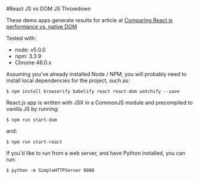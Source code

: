#React JS vs DOM JS Throwdown
<p>
  These demo apps generate results for article at <a href="https://objectpartners.com/?p=13315" target="_blank" alt="https://objectpartners.com/2015/11/19/comparing-react-js-performance-vs-native-dom">Comparing React.js performance vs. native DOM</a>
</p>

<p>Tested with:
<ul>
	<li>node: v5.0.0</li>
	<li>npm: 3.3.9</li>
	<li>Chrome 46.0.x</li>
</ul>

<p>Assuming you’ve already installed Node / NPM, you will probably need to install local dependencies for the project, such as:</p>

<pre><code>$ npm install browserify babelify react react-dom watchify --save</code></pre>
   
<p>React.js app is written with JSX in a CommonJS module and precompiled to vanilla JS by running:</p>
<pre><code>$ npm run start-dom</code></pre>
and:
<pre><code>$ npm run start-react</code></pre>

<p>If you'd like to run from a web server, and have Python installed, you can run:</p>
<pre><code>$ python -m SimpleHTTPServer 8888</code></pre>

